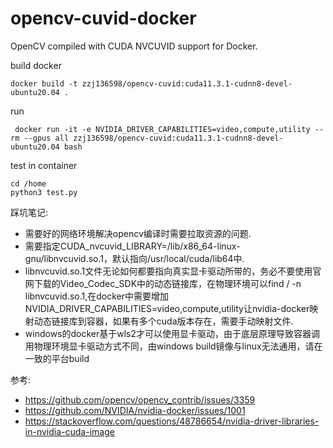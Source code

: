 # opencv-cuvid-docker

OpenCV compiled with CUDA NVCUVID support for Docker.

build docker
```shell
docker build -t zzj136598/opencv-cuvid:cuda11.3.1-cudnn8-devel-ubuntu20.04 . 
```

run
```shell
 docker run -it -e NVIDIA_DRIVER_CAPABILITIES=video,compute,utility --rm --gpus all zzj136598/opencv-cuvid:cuda11.3.1-cudnn8-devel-ubuntu20.04 bash
```

test in container
```shell
cd /home 
python3 test.py
```

踩坑笔记:
+ 需要好的网络环境解决opencv编译时需要拉取资源的问题.
+ 需要指定CUDA_nvcuvid_LIBRARY=/lib/x86_64-linux-gnu/libnvcuvid.so.1，默认指向/usr/local/cuda/lib64中.
+ libnvcuvid.so.1文件无论如何都要指向真实显卡驱动所带的，务必不要使用官网下载的Video_Codec_SDK中的动态链接库，在物理环境可以find / -n libnvcuvid.so.1,在docker中需要增加NVIDIA_DRIVER_CAPABILITIES=video,compute,utility让nvidia-docker映射动态链接库到容器，如果有多个cuda版本存在，需要手动映射文件.
+ windows的docker基于wls2才可以使用显卡驱动，由于底层原理导致容器调用物理环境显卡驱动方式不同，由windows build镜像与linux无法通用，请在一致的平台build


参考:
+ https://github.com/opencv/opencv_contrib/issues/3359
+ https://github.com/NVIDIA/nvidia-docker/issues/1001
+ https://stackoverflow.com/questions/48786654/nvidia-driver-libraries-in-nvidia-cuda-image
